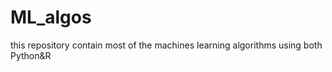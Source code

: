 # ML_algos
this repository contain most of the machines learning algorithms  using both Python&amp;R 
